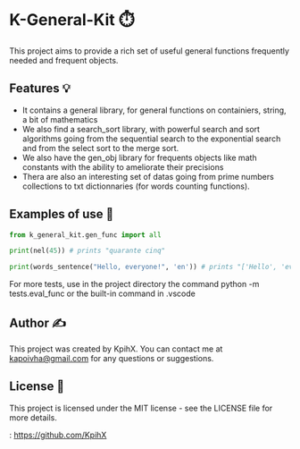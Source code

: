 # K-General-Kit ⏱️

This project aims to provide a rich set of useful general functions frequently needed and frequent objects.

## Features 💡

* It contains a general library, for general functions on containiers, string, a bit of mathematics
* We also find a search_sort library, with powerful search and sort algorithms going from the sequential search to the exponential search and from the select sort to the merge sort.
* We also have the gen_obj library for frequents objects like math constants with the ability to ameliorate their precisions
* Thera are also an interesting set of datas going from prime numbers collections to txt dictionnaries (for words counting functions).

## Examples of use 📝

```python
from k_general_kit.gen_func import all

print(nel(45)) # prints "quarante cinq"

print(words_sentence("Hello, everyone!", 'en')) # prints "['Hello', 'everyone']"


```

For more tests, use in the project directory the command python -m tests.eval_func or the built-in command in .vscode

## Author ✍️

This project was created by KpihX. You can contact me at kapoivha@gmail.com for any questions or suggestions.

## License 📄

This project is licensed under the MIT license - see the LICENSE file for more details.

: https://github.com/KpihX
